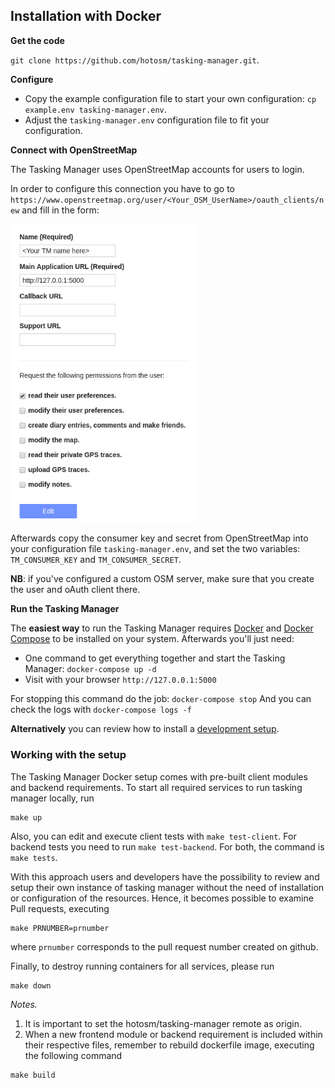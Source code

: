 ## Installation with Docker

**Get the code**

`git clone https://github.com/hotosm/tasking-manager.git`.

**Configure**

* Copy the example configuration file to start your own configuration: `cp example.env tasking-manager.env`.
* Adjust the `tasking-manager.env` configuration file to fit your configuration.

**Connect with OpenStreetMap**

The Tasking Manager uses OpenStreetMap accounts for users to login. 

In order to configure this connection you have to go to `https://www.openstreetmap.org/user/<Your_OSM_UserName>/oauth_clients/new` and fill in the form:

<img width="300" alt="Required OSM OAuth settings" src="./assets/osm-oauth-settings.jpg">

Afterwards copy the consumer key and secret from OpenStreetMap into your configuration file `tasking-manager.env`, and set the two variables: `TM_CONSUMER_KEY` and `TM_CONSUMER_SECRET`.

**NB**: if you've configured a custom OSM server, make sure that you create the user and oAuth client there. 

**Run the Tasking Manager**

The **easiest way** to run the Tasking Manager requires [Docker](https://docs.docker.com/get-started/) and [Docker Compose](https://docs.docker.com/compose/) to be installed on your system.  Afterwards you'll just need:

* One command to get everything together and start the Tasking Manager: `docker-compose up -d`
* Visit with your browser `http://127.0.0.1:5000`

For stopping this command do the job: `docker-compose stop`
And you can check the logs with `docker-compose logs -f`

**Alternatively** you can review how to install a [development setup](./setup-development.md).

### Working with the setup

The Tasking Manager Docker setup comes with pre-built client modules and backend requirements. To start all required services to run tasking manager locally, run
```
make up
```

Also, you can edit and execute client tests with `make test-client`. For backend tests you need to run `make test-backend`. For both, the command is `make tests`.


With this approach users and developers have the possibility to review and setup their own instance of tasking manager without the need of installation or configuration of the resources. Hence, it becomes possible to examine Pull requests, executing
```
make PRNUMBER=prnumber
```
where `prnumber` corresponds to the pull request number created on github.

Finally, to destroy running containers for all services, please run
```
make down
```

*Notes.*

1. It is important to set the hotosm/tasking-manager remote as origin.
2. When a new frontend module or backend requirement is included within their respective files, remember to rebuild dockerfile image, executing the following command
```
make build
```